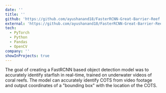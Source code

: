 ```yaml
---
date: ''
title: ''
github: 'https://github.com/ayushanand18/FasterRCNN-Great-Barrier-Reef'
external: 'https://github.com/ayushanand18/FasterRCNN-Great-Barrier-Reef'
tech:
  - PyTorch
  - Python
  - Pandas
  - OpenCV
company: ''
showInProjects: true
---
```


The goal of creating a FastRCNN based object detection model was to accurately identify starfish in real-time, trained on underwater videos of coral reefs. The model can accurately identify COTS from video footage and output coordinates of a "bounding box" with the location of the COTS.
